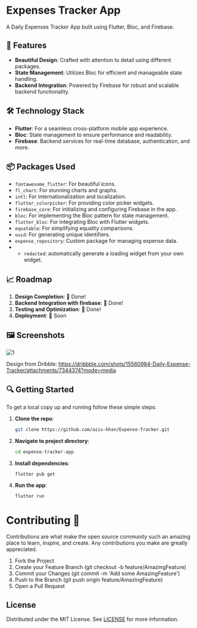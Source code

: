 # Expenses Tracker App

A Daily Expenses Tracker App built using Flutter, Bloc, and Firebase.

## 🚀 Features

- **Beautiful Design**: Crafted with attention to detail using different packages.
- **State Management**: Utilizes Bloc for efficient and manageable state handling.
- **Backend Integration**: Powered by Firebase for robust and scalable backend functionality.

## 🛠️ Technology Stack

- **Flutter**: For a seamless cross-platform mobile app experience.
- **Bloc**: State management to ensure performance and readability.
- **Firebase**: Backend services for real-time database, authentication, and more.

## 📦 Packages Used

- `fontawesome_flutter`: For beautiful icons.
- `fl_chart`: For stunning charts and graphs.
- `intl`: For internationalization and localization.
- `flutter_colorpicker`: For providing color picker widgets.
- `firebase_core`: For initializing and configuring Firebase in the app.
- `bloc`: For implementing the Bloc pattern for state management.
- `flutter_bloc`: For integrating Bloc with Flutter widgets.
- `equatable`: For simplifying equality comparisons.
- `uuid`: For generating unique identifiers.
- `expense_repository`: Custom package for managing expense data.
- - `redacted`: automatically generate a loading widget from your own widget.

## 📈 Roadmap

1. **Design Completion**: 🎨 Done!
2. **Backend Integration with firebase**: 🔧 Done!
3. **Testing and Optimization**: 🧪 Done!
4. **Deployment**: 🚀 Soon

## 🖼️ Screenshots

![1](https://github.com/azix-khan/Expense-Tracker/assets/138978130/701e2a57-a6af-4a75-889e-5a594e86f357)

Design from Dribble: https://dribbble.com/shots/15560984-Daily-Expense-Tracker/attachments/7344374?mode=media

## 🔍 Getting Started

To get a local copy up and running follow these simple steps:

1. **Clone the repo**:
   ```sh
   git clone https://github.com/azix-khan/Expense-Tracker.git

2. **Navigate to project directory**:
   ```sh
   cd expense-tracker-app

3. **Install dependencies**:
   ```sh
   flutter pub get
4. **Run the app**:
   ```sh
   flutter run

# Contributing 🤝
Contributions are what make the open source community such an amazing place to learn, inspire, and create. Any contributions you make are greatly appreciated.

1. Fork the Project
2. Create your Feature Branch (git checkout -b feature/AmazingFeature)
3. Commit your Changes (git commit -m 'Add some AmazingFeature')
4. Push to the Branch (git push origin feature/AmazingFeature)
5. Open a Pull Request

## License

Distributed under the MIT License. See [LICENSE](LICENSE) for more information.
